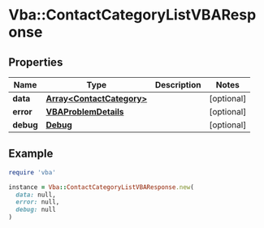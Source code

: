 # Vba::ContactCategoryListVBAResponse

## Properties

| Name | Type | Description | Notes |
| ---- | ---- | ----------- | ----- |
| **data** | [**Array&lt;ContactCategory&gt;**](ContactCategory.md) |  | [optional] |
| **error** | [**VBAProblemDetails**](VBAProblemDetails.md) |  | [optional] |
| **debug** | [**Debug**](Debug.md) |  | [optional] |

## Example

```ruby
require 'vba'

instance = Vba::ContactCategoryListVBAResponse.new(
  data: null,
  error: null,
  debug: null
)
```

